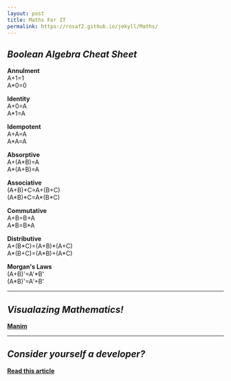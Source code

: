 ```yaml
---
layout: post
title: Maths For IT
permalink: https://rosaf2.github.io/jekyll/Maths/
---
```


## *Boolean Algebra Cheat Sheet* 

**Annulment**   
A+1=1  
A*0=0 

**Identity**  
A+0=A  
A*1=A 

**Idempotent**  
A+A=A  
A*A=A 

**Absorptive**  
A+(A\*B)=A  
A*(A+B)=A 

**Associative**  
(A+B)+C=A+(B+C)  
(A\*B)\*C=A\*(B*C) 

**Commutative**   
A+B=B+A  
A\*B=B*A 

**Distributive**   
A+(B\*C)=(A+B)*(A+C)  
A\*(B+C)=(A\*B)+(A\*C) 

**Morgan's Laws**   
(A+B)'=A'\*B'  
(A*B)'=A'+B' 

---
## *Visualazing Mathematics!*
[**Manim**](https://www.youtube.com/playlist?list=PL2B6OzTsMUrwo4hA3BBfS7ZR34K361Z8F)

---

## *Consider yourself a developer?* 

[**Read this article**](https://blog.usejournal.com/consider-yourself-a-developer-you-should-solve-the-project-euler-problems-ed8d13397c9c) 